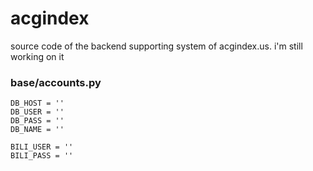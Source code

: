 acgindex
========

source code of the backend supporting system of acgindex.us. i'm still working on it

### base/accounts.py
	DB_HOST = ''
	DB_USER = ''
	DB_PASS = ''
	DB_NAME = ''

	BILI_USER = ''
	BILI_PASS = ''